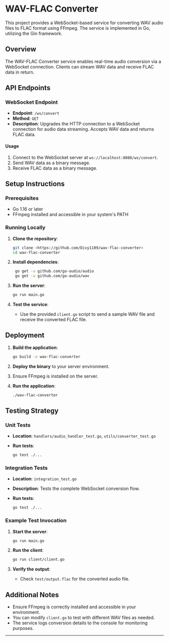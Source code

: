 

# WAV-FLAC Converter

This project provides a WebSocket-based service for converting WAV audio files to FLAC format using FFmpeg. The service is implemented in Go, utilizing the Gin framework.

## Overview

The WAV-FLAC Converter service enables real-time audio conversion via a WebSocket connection. Clients can stream WAV data and receive FLAC data in return.

## API Endpoints

### WebSocket Endpoint

- **Endpoint**: `/ws/convert`
- **Method**: `GET`
- **Description**: Upgrades the HTTP connection to a WebSocket connection for audio data streaming. Accepts WAV data and returns FLAC data.

#### Usage

1. Connect to the WebSocket server at `ws://localhost:8080/ws/convert`.
2. Send WAV data as a binary message.
3. Receive FLAC data as a binary message.

## Setup Instructions

### Prerequisites

- Go 1.16 or later
- FFmpeg installed and accessible in your system's PATH

### Running Locally

1. **Clone the repository**:

    ```bash
    git clone <https://github.com/Divy1109/wav-flac-converter>
    cd wav-flac-converter
    ```

2. **Install dependencies**:

    ```bash
     go get -u github.com/go-audio/audio
     go get -u github.com/go-audio/wav
    ```

3. **Run the server**:

    ```bash
    go run main.go
    ```

4. **Test the service**:
   - Use the provided `client.go` script to send a sample WAV file and receive the converted FLAC file.

## Deployment

1. **Build the application**:

    ```bash
    go build -o wav-flac-converter
    ```

2. **Deploy the binary** to your server environment.
3. Ensure FFmpeg is installed on the server.
4. **Run the application**:

    ```bash
    ./wav-flac-converter
    ```

## Testing Strategy

### Unit Tests

- **Location**: `handlers/audio_handler_test.go`, `utils/converter_test.go`
- **Run tests**:

    ```bash
    go test ./...
    ```

### Integration Tests

- **Location**: `integration_test.go`
- **Description**: Tests the complete WebSocket conversion flow.
- **Run tests**:

    ```bash
    go test ./...
    ```

### Example Test Invocation

1. **Start the server**:

    ```bash
    go run main.go
    ```

2. **Run the client**:

    ```bash
    go run client/client.go
    ```

3. **Verify the output**:
   - Check `test/output.flac` for the converted audio file.

## Additional Notes

- Ensure FFmpeg is correctly installed and accessible in your environment.
- You can modify `client.go` to test with different WAV files as needed.
- The service logs conversion details to the console for monitoring purposes.

--- 
